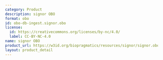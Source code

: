 ```yaml
---
category: Product
description: signor OBO
format: obo
id: obo-db-ingest.signor.obo
license:
  id: https://creativecommons.org/licenses/by-nc/4.0/
  label: CC-BY-NC-4.0
name: signor OBO
product_url: https://w3id.org/biopragmatics/resources/signor/signor.obo
layout: product_detail
---
```

